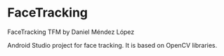 # FaceTracking
FaceTracking TFM by Daniel Méndez López

Android Studio project for face tracking. It is based on OpenCV libraries.
